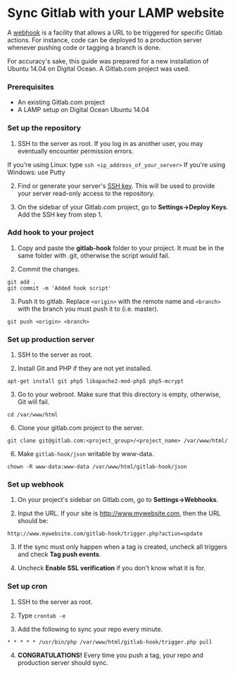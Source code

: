 # Sync Gitlab with your LAMP website

A [webhook](https://gitlab.com/gitlab-org/gitlab-ce/blob/master/doc/web_hooks/web_hooks.md) is a facility that allows a URL to be triggered for specific Gitlab actions. For instance, code can be deployed to a production server whenever pushing code or tagging a branch is done. 

For accuracy's sake, this guide was prepared for a new installation of Ubuntu 14.04 on Digital Ocean. A Gitlab.com project was used. 

### Prerequisites
* An existing Gitlab.com project
* A LAMP setup on Digital Ocean Ubuntu 14.04

### Set up the repository

1. SSH to the server as root. If you log in as another user, you may eventually encounter permission errors.

If you're using Linux: type `ssh <ip_address_of_your_server>`
If you're using Windows: use Putty

2. Find or generate your server's [SSH key](http://doc.gitlab.com/ce/ssh/README.html). This will be used to provide your server read-only access to the repository.

3. On the sidebar of your Gitlab.com project, go to **Settings->Deploy Keys**. Add the SSH key from step 1.

### Add hook to your project

1. Copy and paste the **gitlab-hook** folder to your project. It must be in the same folder with .git, otherwise the script would fail.

2. Commit the changes.
  ```
  git add .
  git commit -m 'Added hook script'
  ```

3. Push it to gitlab. Replace `<origin>` with the remote name and `<branch>` with the branch you must push it to (i.e. master).
  ```
  git push <origin> <branch>
  ```

### Set up production server

1. SSH to the server as root.

2. Install Git and PHP if they are not yet installed.
  ```
  apt-get install git php5 libapache2-mod-php5 php5-mcrypt
  ```

3. Go to your webroot. Make sure that this directory is empty, otherwise, Git will fail.
  ```
  cd /var/www/html
  ```

6. Clone your gitlab.com project to the server.
  ```
  git clone git@gitlab.com:<project_group>/<project_name> /var/www/html/
  ```

6. Make `gitlab-hook/json` writable by www-data. 
  ```
  chown -R www-data:www-data /var/www/html/gitlab-hook/json
  ```

### Set up webhook

1. On your project's sidebar on Gitlab.com, go to **Settings->Webhooks**.

2. Input the URL. If your site is http://www.mywebsite.com, then the URL should be:
  ```
  http://www.mywebsite.com/gitlab-hook/trigger.php?action=update
  ```

3. If the sync must only happen when a tag is created, uncheck all triggers and check **Tag push events**.

4. Uncheck **Enable SSL verification** if you don't know what it is for.

###  Set up cron

1. SSH to the server as root.

2. Type `crontab -e`

3. Add the following to sync your repo every minute.
  ```
  * * * * * /usr/bin/php /var/www/html/gitlab-hook/trigger.php pull
  ```

4. **CONGRATULATIONS!** Every time you push a tag, your repo and production server should sync.


